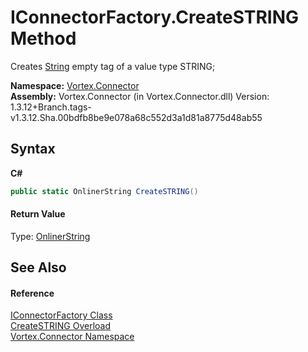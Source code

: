 # IConnectorFactory.CreateSTRING Method 
 

Creates <a href="https://docs.microsoft.com/dotnet/api/system.string" target="_blank">String</a> empty tag of a value type STRING;

**Namespace:**&nbsp;<a href="N_Vortex_Connector.md">Vortex.Connector</a><br />**Assembly:**&nbsp;Vortex.Connector (in Vortex.Connector.dll) Version: 1.3.12+Branch.tags-v1.3.12.Sha.00bdfb8be9e078a68c552d3a1d81a8775d48ab55

## Syntax

**C#**<br />
``` C#
public static OnlinerString CreateSTRING()
```


#### Return Value
Type: <a href="T_Vortex_Connector_ValueTypes_OnlinerString.md">OnlinerString</a><br />

## See Also


#### Reference
<a href="T_Vortex_Connector_IConnectorFactory.md">IConnectorFactory Class</a><br /><a href="Overload_Vortex_Connector_IConnectorFactory_CreateSTRING.md">CreateSTRING Overload</a><br /><a href="N_Vortex_Connector.md">Vortex.Connector Namespace</a><br />